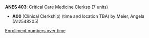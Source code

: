 **ANES 403**: Critical Care Medicine Clerksp (7 units)

- **A00** (Clinical Clerkship) (time and location TBA) by Meier, Angela (A12548205)

[Enrollment numbers over time](./ANES403.tsv)
